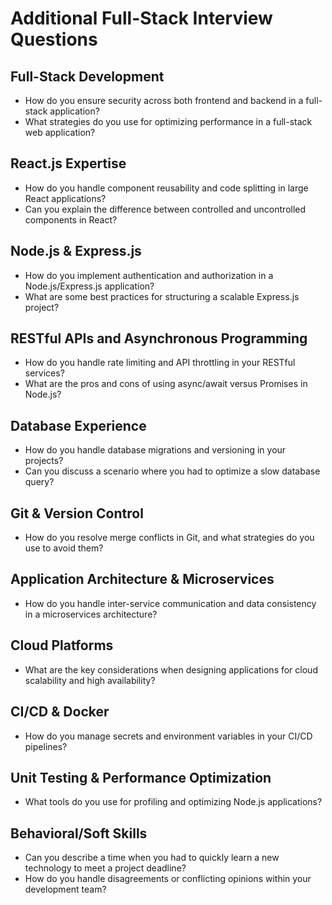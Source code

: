 # Additional Full-Stack Interview Questions

## Full-Stack Development

- How do you ensure security across both frontend and backend in a full-stack application?
- What strategies do you use for optimizing performance in a full-stack web application?

## React.js Expertise

- How do you handle component reusability and code splitting in large React applications?
- Can you explain the difference between controlled and uncontrolled components in React?

## Node.js & Express.js

- How do you implement authentication and authorization in a Node.js/Express.js application?
- What are some best practices for structuring a scalable Express.js project?

## RESTful APIs and Asynchronous Programming

- How do you handle rate limiting and API throttling in your RESTful services?
- What are the pros and cons of using async/await versus Promises in Node.js?

## Database Experience

- How do you handle database migrations and versioning in your projects?
- Can you discuss a scenario where you had to optimize a slow database query?

## Git & Version Control

- How do you resolve merge conflicts in Git, and what strategies do you use to avoid them?

## Application Architecture & Microservices

- How do you handle inter-service communication and data consistency in a microservices architecture?

## Cloud Platforms

- What are the key considerations when designing applications for cloud scalability and high availability?

## CI/CD & Docker

- How do you manage secrets and environment variables in your CI/CD pipelines?

## Unit Testing & Performance Optimization

- What tools do you use for profiling and optimizing Node.js applications?

## Behavioral/Soft Skills

- Can you describe a time when you had to quickly learn a new technology to meet a project deadline?
- How do you handle disagreements or conflicting opinions within your development team?

